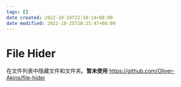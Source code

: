 ```yaml
---
tags: []
date created: 2022-10-24T22:18:14+08:00
date modified: 2022-10-25T20:21:47+08:00
---
```


# File Hider

在文件列表中隐藏文件和文件夹。**暂未使用**
<https://github.com/Oliver-Akins/file-hider>
